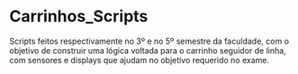 # Carrinhos_Scripts
Scripts feitos respectivamente no 3º e no 5º semestre da faculdade, com o objetivo de construir uma lógica voltada para o carrinho seguidor de linha, com sensores e displays que ajudam no objetivo requerido no exame.
